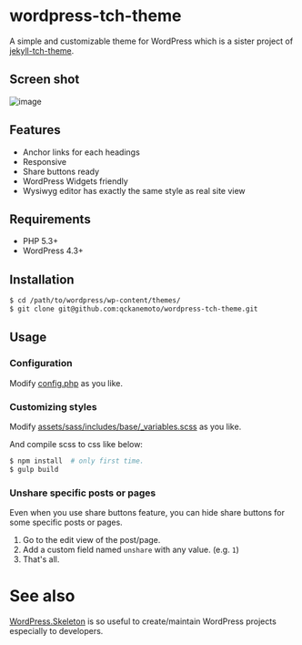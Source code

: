 # wordpress-tch-theme

A simple and customizable theme for WordPress which is a sister project of [jekyll-tch-theme](https://github.com/qckanemoto/jekyll-tch-theme).

## Screen shot

![image](https://cloud.githubusercontent.com/assets/4360663/10666510/fa4698a0-790c-11e5-9e6f-88f936cd630e.png)

## Features

* Anchor links for each headings
* Responsive
* Share buttons ready
* WordPress Widgets friendly
* Wysiwyg editor has exactly the same style as real site view

## Requirements

* PHP 5.3+
* WordPress 4.3+

## Installation

```bash
$ cd /path/to/wordpress/wp-content/themes/
$ git clone git@github.com:qckanemoto/wordpress-tch-theme.git
```

## Usage

### Configuration

Modify [config.php](config.php) as you like.

### Customizing styles

Modify [assets/sass/includes/base/\_variables.scss](assets/sass/includes/base/_variables.scss) as you like.

And compile scss to css like below:

```bash
$ npm install  # only first time.
$ gulp build
```

### Unshare specific posts or pages

Even when you use share buttons feature, you can hide share buttons for some specific posts or pages.

1. Go to the edit view of the post/page.
1. Add a custom field named `unshare` with any value. (e.g. `1`)
1. That's all.

# See also

[WordPress.Skeleton](https://github.com/qckanemoto/wordpress.skeleton) is so useful to create/maintain WordPress projects especially to developers.
